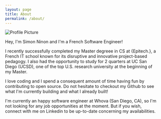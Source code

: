 ```yaml
---
layout: page
title: About
permalink: /about/
---
```


<img src="{{ site.baseurl }}/assets/simon_ninon.jpg" title="Profile Picture" class="profile">

Hey, I'm Simon Ninon and I'm a French Software Engineer!

I recently successfully completed my Master degreee in CS at {Epitech.}, a French IT school known for its disruptive and innovative project-based pedagogy.
I also had the opportunity to study for 2 quarters at UC San Diego (UCSD), one of the top U.S. research university at the beginning of my Master.

I love coding and I spend a consequent amount of time having fun by contributing to open source.
Do not hesitate to checkout my Github to see what I'm currently building and what I already built!

I'm currently an happy software engineer at Whova (San Diego, CA), so I'm not looking for any job opportunities at the moment.
But if you wish, connect with me on Linkedin to be up-to-date concerning my availabilities.

[Github]: https://github.com/Cylix
[Linkedin]: https://www.linkedin.com/in/simonninon/
 
